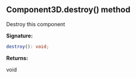 
## Component3D.destroy() method

Destroy this component

**Signature:**

```typescript
destroy(): void;
```
**Returns:**

void

